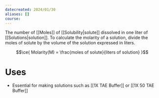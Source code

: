 ```yaml
---
datecreated: 2024/01/30
aliases: []
course:
---
```


The number of [[Moles]] of [[Solubility|solute]] dissolved in one liter of [[Solutions|solution]]. To calculate the molarity of a solution, divide the moles of solute by the volume of the solution expressed in liters.

$$\ce{ Molarity(M) = \frac{moles of solute}{liters of solution} }$$

# Uses

- Essential for making solutions such as [[1X TAE Buffer]] or [[1X 50 TAE Buffer]]

